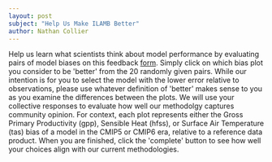 ```yaml
---
layout: post
subject: "Help Us Make ILAMB Better"
author: Nathan Collier
---
```


Help us learn what scientists think about model performance by
evaluating pairs of model biases on this feedback
[form](https://www.ilamb.org/crowdsource/). Simply click on which bias
plot you consider to be 'better' from the 20 randomly given
pairs. While our intention is for you to select the model with the
lower error relative to observations, please use whatever definition
of 'better' makes sense to you as you examine the differences between
the plots. We will use your collective responses to evaluate how well
our methodolgy captures community opinion. For context, each plot
represents either the Gross Primary Productivity (gpp), Sensible Heat
(hfss), or Surface Air Temperature (tas) bias of a model in the CMIP5
or CMIP6 era, relative to a reference data product. When you are
finished, click the 'complete' button to see how well your choices
align with our current methodologies. 



